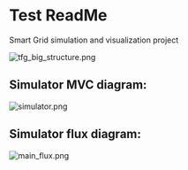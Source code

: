 # Test ReadMe  #

Smart Grid simulation and visualization project

![tfg_big_structure.png](https://bitbucket.org/repo/L95ekz/images/1660207584-tfg_big_structure.png)

## Simulator MVC diagram: ##
![simulator.png](https://bitbucket.org/repo/L95ekz/images/1687791301-simulator.png)

## Simulator flux diagram: ##
![main_flux.png](https://bitbucket.org/repo/L95ekz/images/1566725868-main_flux.png)
